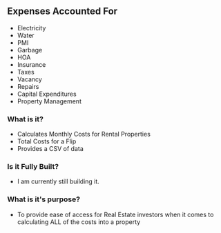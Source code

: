 ## Expenses Accounted For
* Electricity
* Water
* PMI
* Garbage
* HOA
* Insurance
* Taxes
* Vacancy
* Repairs
* Capital Expenditures
* Property Management

### What is it?
* Calculates Monthly Costs for Rental Properties
* Total Costs for a Flip
* Provides a CSV of data 

### Is it Fully Built?
* I am currently still building it.

### What is it's purpose?
* To provide ease of access for Real Estate investors when it comes to calculating ALL of the costs into a property


    
